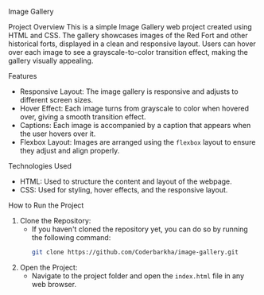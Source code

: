 Image Gallery

 Project Overview
This is a simple Image Gallery web project created using HTML and CSS. The gallery showcases images of the Red Fort and other historical forts, displayed in a clean and responsive layout. Users can hover over each image to see a grayscale-to-color transition effect, making the gallery visually appealing.

 Features
- Responsive Layout: The image gallery is responsive and adjusts to different screen sizes.
- Hover Effect: Each image turns from grayscale to color when hovered over, giving a smooth transition effect.
- Captions: Each image is accompanied by a caption that appears when the user hovers over it.
- Flexbox Layout: Images are arranged using the `flexbox` layout to ensure they adjust and align properly.

 Technologies Used
- HTML: Used to structure the content and layout of the webpage.
- CSS: Used for styling, hover effects, and the responsive layout.

 How to Run the Project
1. Clone the Repository:
   - If you haven't cloned the repository yet, you can do so by running the following command:
     ```bash
     git clone https://github.com/Coderbarkha/image-gallery.git
     ```
2. Open the Project:
   - Navigate to the project folder and open the `index.html` file in any web browser.
